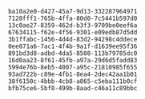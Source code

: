
                ba10a2e0-d427-45a7-9d13-332287964971
                7128fff1-765b-4ffa-80d0-7c5441b597d0
                13c0ae27-8359-462d-b3f3-9709be0eef6a
                67634115-f62e-4f56-9301-e09edb87d5dd
                3b1ffabc-1456-4d4d-83d2-94298c4ddece
                0ee071a6-7ac1-4f4b-9a1f-d1639ee95f36
                891bd3d8-adbd-4da5-8508-113b79785dc0
                16d0aa23-8f61-45fb-a97a-29d6d5fadd83
                5994e76b-8eb5-4007-a95c-21810985f655
                93ad722b-c89e-4fb1-8ea4-2dec42aa1b01
                38f6150c-4bbb-4cb8-a865-c5eba111b0cf
                bfb75ce6-5bf8-499b-8aad-c46a11c89bbc
                